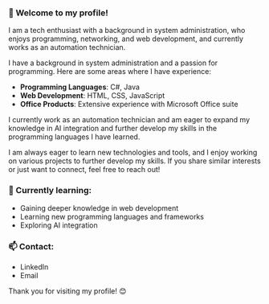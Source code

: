 ### 👋 Welcome to my profile!

I am a tech enthusiast with a background in system administration, who enjoys programming, networking, and web development, and currently works as an automation technician.

I have a background in system administration and a passion for programming. Here are some areas where I have experience:

- **Programming Languages**: C#, Java
- **Web Development**: HTML, CSS, JavaScript
- **Office Products**: Extensive experience with Microsoft Office suite

I currently work as an automation technician and am eager to expand my knowledge in AI integration and further develop my skills in the programming languages I have learned.

I am always eager to learn new technologies and tools, and I enjoy working on various projects to further develop my skills. If you share similar interests or just want to connect, feel free to reach out!

### 🌱 Currently learning:
- Gaining deeper knowledge in web development
- Learning new programming languages and frameworks
- Exploring AI integration

### 📫 Contact:
- LinkedIn
- Email

Thank you for visiting my profile! 😊
